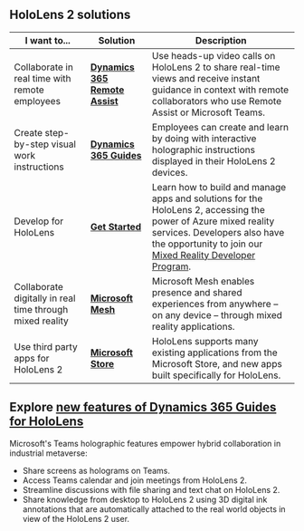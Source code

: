 ## HoloLens 2 solutions

| I want to... | Solution | Description |  
|---------| ------------|------------|
| Collaborate in real time with remote employees | [**Dynamics 365 Remote Assist**](https://dynamics.microsoft.com/mixed-reality/remote-assist/) | Use heads-up video calls on HoloLens 2 to share real-time views and receive instant guidance in context with remote collaborators who use Remote Assist or Microsoft Teams. | 
| Create step-by-step visual work instructions | [**Dynamics 365 Guides**](https://dynamics.microsoft.com/mixed-reality/guides/capabilities/) | Employees can create and learn by doing with interactive holographic instructions displayed in their HoloLens 2 devices. |
| Develop for HoloLens | [**Get Started**](/windows/mixed-reality/develop/development?tabs=unity) | Learn how to build and manage apps and solutions for the HoloLens 2, accessing the power of Azure mixed reality services. Developers also have the opportunity to join our [Mixed Reality Developer Program](https://www.microsoft.com/en-us/hololens/developers).|
| Collaborate digitally in real time through mixed reality | [**Microsoft Mesh**](https://www.microsoft.com/mesh) | Microsoft Mesh enables presence and shared experiences from anywhere – on any device – through mixed reality applications. |
| Use third party apps for HoloLens 2 | [**Microsoft Store**](../holographic-store-apps.md) | HoloLens supports many existing applications from the Microsoft Store, and new apps built specifically for HoloLens.

## Explore [new features of Dynamics 365 Guides for HoloLens](https://aka.ms/guidesupdates22)

Microsoft's Teams holographic features empower hybrid collaboration in industrial metaverse:

* Share screens as holograms on Teams.
* Access Teams calendar and join meetings from HoloLens 2.
* Streamline discussions with file sharing and text chat on HoloLens 2.
* Share knowledge from desktop to HoloLens 2 using 3D digital ink annotations that are automatically attached to the real world objects in view of the HoloLens 2 user.

